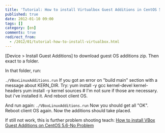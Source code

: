 ```yaml
---
title: 'Tutorial: How to install Virtualbox Guest Additions in CentOS 5.3 Linux'
published: true
date: 2012-01-10 09:00
tags: []
category: [en]
comments: true
redirect_from:
  - /2012/01/tutorial-how-to-install-virtualbox.html
---
```



[Device > Install Guest Additions] to download guest OS additions zip. Then exact to a folder.

In that folder, run:

``./VBoxLinuxAdditions.run``
If you got an error on "build main" section with a message about KERN_DIR. Try:
		yum install -y gcc kernel-devel kernel-headers
		yum install -y kernel sources # I'm not sure if those are necessary. but i've installed it.
		And reboot client OS.

And run again:
``./VBoxLinuxAdditions.run``
Now you should get all "OK". Reboot client OS again. Now the additions should take placed.

If still not work, this is further problem shooting teach: [How to install VBox Guest Additions on CentOS 5.6-No Problem][1]

[1]: http://gamblis.com/2011/06/26/how-to-install-vbox-guest-additions-on-centos-5-6-no-problem/
